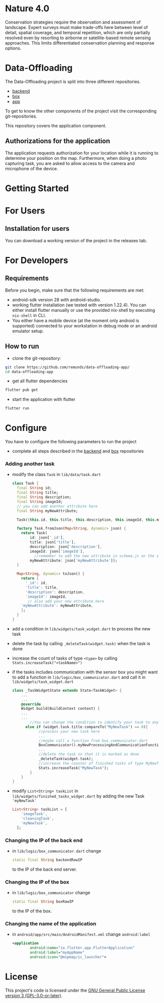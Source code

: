 # Nature 4.0
Conservation strategies require the observation and assessment of landscape. Expert surveys must make trade-offs here between level of detail, spatial coverage, and temporal repetition, which are only partially resolved even by resorting to airborne or satellite-based remote sensing approaches. This limits differentiated conservation planning and response options.



# Data-Offloading

The Data-Offloading project is split into three different repositories.

* [backend](https://github.com/remunds/data-offloading-backend/) 
* [box](https://github.com/remunds/data-offloading-box)
* [app](https://github.com/remunds/data-offloading-app/)

To get to know the other components of the project visit the corresponding git-repositories.

This repository covers the application component.



## Authorizations for the application 

The application requests authorization for your location while it is running to determine your position on the map. Furthermore, when doing a photo capturing task, you are asked to allow access to the camera and microphone of the device. 



# Getting Started



# For Users

## Installation for users

You can download a working version of the project in the releases tab.



# For Developers  

## Requirements

Before you begin, make sure that the following requirements are met:

* android-sdk version 28 with android-studio.
* working flutter installation (we tested with version 1.22.4). You can either install flutter manually or use the provided nix-shell by executing ` nix-shell` in CLI.
* You either have a mobile device (at the moment only android is supported) connected to your workstation in debug mode or an android emulator setup.



## How to run 

* clone the git-repository:

```bash
git clone https://github.com/remunds/data-offloading-app/
cd data-offloading-app
```

* get all flutter dependencies

```bash
flutter pub get
```

* start the application with flutter

```bash
flutter run
```



# Configure

You have to configure the following parameters to run the project

* complete all steps described in the [backend](https://github.com/remunds/data-offloading-backend/) and [box](https://github.com/remunds/data-offloading-box) repositories


### Adding another task

* modify the class ```Task``` in ```lib/data/task.dart``` 

  ```dart
  class Task {
    final String id;
    final String title;
    final String description;
    final String imageId;
    // you can add another attribute here
    final String myNewAttribute;
  
    Task({this.id, this.title, this.description, this.imageId, this.myNewAttribute});
  
    factory Task.fromJson(Map<String, dynamic> json) {
      return Task(
          id: json['_id'],
          title: json['title'],
          description: json['description'],
          imageId: json['imageId'],
        	//remember to add the new attribute in schema.js on the sensorbox
          myNewAttribute: json['myNewAttribute']);
    }
  
    Map<String, dynamic> toJson() {
      return {
        '_id': id,
        'title': title,
        'description': description,
        'imageId': imageId,
         // also add your new attribute here
  	  'myNewAttribute': myNewAttribute,
      };
    }
  }
  ```

  

* add a condition in ```lib/widgets/task_widget.dart``` to process the new task

* delete the task by calling ```_deleteTask(widget.task)``` when the task is done

* increase the count of tasks of type ```<type>```  by calling ```Stats.increaseTask("<taskName>")``` 

* if the tasks includes communication with the sensor box you might want to add a function in ```lib/logic/box_communicator.dart```  and call it in ```lib/widgets/task_widget.dart``` 

  ```dart
  class _TaskWidgetState extends State<TaskWidget> {
      ...
      ...
      @override
      Widget build(BuildContext context) {
      ...
      ...
          //You can change the condition to identify your task to anything you like
      	else if (widget.task.title.compareTo("MyNewTask") == 0){
              //process your new task here
              ...
              //maybe call a function from box_communicator.dart
              BoxCommunicator().myNewProcessingAndCommunicationFunction();
              ...
              //delete the task so that it is marked as done
              _deleteTask(widget.task);
              //increase the counter of finished tasks of type MyNewTask
              Stats.increaseTask("MyNewTask");
          }
      }
  }
  ```

* modify ```List<String> taskList``` in ```lib/widgets/finished_tasks_widget.dart``` by adding the new Task ```'myNewTask' ```  

  ```dart
  List<String> taskList = [
      'imageTask',
      'cleaningTask',
      'myNewTask',
    ];
  ```

  

### Changing the IP of the back end

* in ` lib/logic/box_communicator.dart ` change

  ```dart
  static final String backendRawIP
  ```

  to the IP of the back end server.

### Changing the IP of the box

* in ```lib/logic/box_communicator``` change 

  ```dart
  static final String boxRawIP
  ```

  to the IP of the box.

### Changing the name of the application

* in ```android/app/src/main/AndroidManifest.xml``` change ```android:label``` 

  ```xml
  <application
          android:name="io.flutter.app.FlutterApplication"
          android:label="myAppName"
          android:icon="@mipmap/ic_launcher">
  ```

  

# License

This project's code is licensed under the [GNU General Public License version 3 (GPL-3.0-or-later)](LICENSE).

